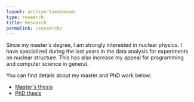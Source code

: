 ```yaml
---
layout: archive-taxonomies
type: research
title: Research
permalink: /research/
---
```


Since my master's degree, I am strongly interested in nuclear physics. I have specialized during the last years in the data analysis for experiments on nuclear structure. This has also increase my appeal for programming and computer science in general.

You can find details about my master and PhD work below:
- [Master's thesis](/research/master-thesis)
- [PhD thesis](/research/phd-thesis)

